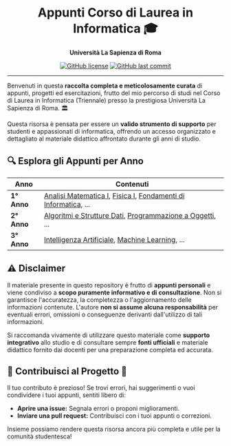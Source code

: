 <div align="center">

# Appunti Corso di Laurea in Informatica 🎓

**Università La Sapienza di Roma**

[![GitHub license](https://img.shields.io/github/license/TUO_USERNAME/repository_appunti)](https://github.com/TUO_USERNAME/repository_appunti/blob/main/LICENSE)
[![GitHub last commit](https://img.shields.io/github/last-commit/TUO_USERNAME/repository_appunti)](https://github.com/TUO_USERNAME/repository_appunti/commits/main)

</div>

---

Benvenuti in questa **raccolta completa e meticolosamente curata** di appunti, progetti ed esercitazioni, frutto del mio percorso di studi nel Corso di Laurea in Informatica (Triennale) presso la prestigiosa Università La Sapienza di Roma. 🏛️

Questa risorsa è pensata per essere un **valido strumento di supporto** per studenti e appassionati di informatica, offrendo un accesso organizzato e dettagliato al materiale didattico affrontato durante gli anni di studio.

## 🔍 Esplora gli Appunti per Anno

| Anno | Contenuti |
|---|---|
| **1° Anno** | [Analisi Matematica I](1_anno/analisi_matematica1/README.md), [Fisica I](1_anno/fisica1/README.md), [Fondamenti di Informatica](1_anno/fondamenti_di_informatica/README.md), ... |
| **2° Anno** | [Algoritmi e Strutture Dati](2_anno/algoritmi_e_strutture_dati/README.md), [Programmazione a Oggetti](2_anno/programmazione_a_oggetti/README.md), ... |
| **3° Anno** | [Intelligenza Artificiale](3_anno/intelligenza_artificiale/README.md), [Machine Learning](3_anno/machine_learning/README.md), ... |

## ⚠️ Disclaimer

Il materiale presente in questo repository è frutto di **appunti personali** e viene condiviso a **scopo puramente informativo e di consultazione**. Non si garantisce l'accuratezza, la completezza o l'aggiornamento delle informazioni contenute. L'autore **non si assume alcuna responsabilità** per eventuali errori, omissioni o conseguenze derivanti dall'utilizzo di tali informazioni.

Si raccomanda vivamente di utilizzare questo materiale come **supporto integrativo** allo studio e di consultare sempre **fonti ufficiali** e materiale didattico fornito dai docenti per una preparazione completa ed accurata.

## 🙌 Contribuisci al Progetto 🙌

Il tuo contributo è prezioso! Se trovi errori, hai suggerimenti o vuoi condividere i tuoi appunti, sentiti libero di:

* **Aprire una issue:** Segnala errori o proponi miglioramenti.
* **Inviare una pull request:** Contribuisci con i tuoi appunti o correzioni.

Insieme possiamo rendere questa risorsa ancora più completa e utile per la comunità studentesca!
